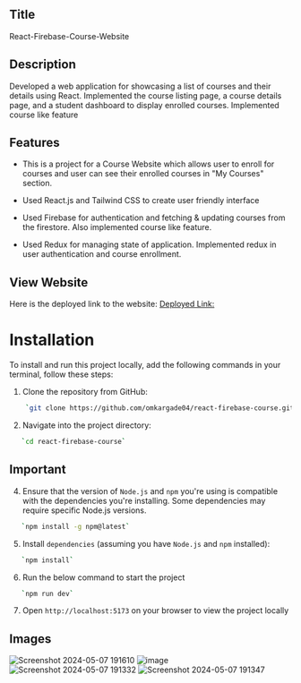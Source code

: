 ## Title

React-Firebase-Course-Website

## Description

Developed a web application for showcasing a list of courses and their details using React. Implemented the course listing page, a course details page, and a student dashboard to display enrolled courses. Implemented course like feature

## Features

- This is a project for a Course Website which allows user to enroll for courses and user can see their enrolled courses in "My Courses" section. 

- Used React.js and Tailwind CSS to create user friendly interface 

- Used Firebase for authentication and fetching & updating courses from the firestore. Also implemented course like feature.

- Used Redux for managing state of application. Implemented redux in user authentication and course enrollment.
 
## View Website

Here is the deployed link to the website: [Deployed Link:](https://react-firebase-course-bice.vercel.app/)

# Installation

To install and run this project locally, add the following commands in your terminal, follow these steps:

1. Clone the repository from GitHub:

```bash
    `git clone https://github.com/omkargade04/react-firebase-course.git`

```

2. Navigate into the project directory:

```bash
   `cd react-firebase-course`
```

## Important

4. Ensure that the version of `Node.js` and `npm` you're using is compatible with the dependencies you're installing. Some dependencies may require specific Node.js versions.

```bash
   `npm install -g npm@latest`
```

5. Install `dependencies` (assuming you have `Node.js` and `npm` installed):

```bash
   `npm install`
```

6. Run the below command to start the project

```bash
   `npm run dev`
```

7. Open `http://localhost:5173` on your browser to view the project locally

## Images

![Screenshot 2024-05-07 191610](https://github.com/omkargade04/react-firebase-course/assets/121718985/d3397b33-cff1-479a-8e60-b8c6ba9506ac)
![image](https://github.com/omkargade04/react-firebase-course/assets/121718985/12dc0043-29dd-4f95-b9b3-47bb9f4a2f41)
![Screenshot 2024-05-07 191332](https://github.com/omkargade04/react-firebase-course/assets/121718985/1cc382f0-a23a-440e-a9ee-35933b4f1c71)
![Screenshot 2024-05-07 191347](https://github.com/omkargade04/react-firebase-course/assets/121718985/2d487234-e1c1-4236-8e03-5d97dba36866)

